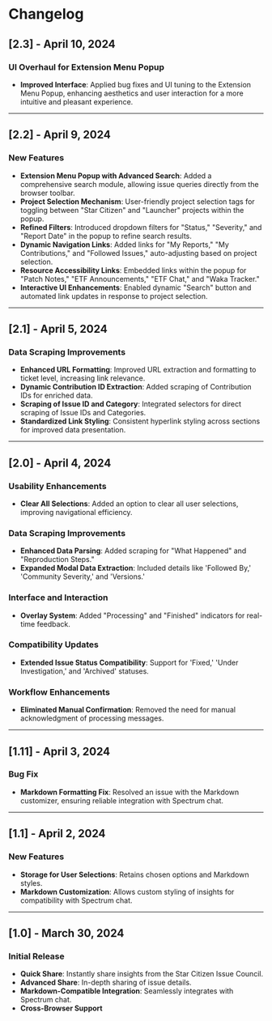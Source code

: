 # Changelog

## [2.3] - April 10, 2024
### UI Overhaul for Extension Menu Popup
- **Improved Interface**: Applied bug fixes and UI tuning to the Extension Menu Popup, enhancing aesthetics and user interaction for a more intuitive and pleasant experience.

---

## [2.2] - April 9, 2024
### New Features
- **Extension Menu Popup with Advanced Search**: Added a comprehensive search module, allowing issue queries directly from the browser toolbar.
- **Project Selection Mechanism**: User-friendly project selection tags for toggling between "Star Citizen" and "Launcher" projects within the popup.
- **Refined Filters**: Introduced dropdown filters for "Status," "Severity," and "Report Date" in the popup to refine search results.
- **Dynamic Navigation Links**: Added links for "My Reports," "My Contributions," and "Followed Issues," auto-adjusting based on project selection.
- **Resource Accessibility Links**: Embedded links within the popup for "Patch Notes," "ETF Announcements," "ETF Chat," and "Waka Tracker."
- **Interactive UI Enhancements**: Enabled dynamic "Search" button and automated link updates in response to project selection.

---

## [2.1] - April 5, 2024
### Data Scraping Improvements
- **Enhanced URL Formatting**: Improved URL extraction and formatting to ticket level, increasing link relevance.
- **Dynamic Contribution ID Extraction**: Added scraping of Contribution IDs for enriched data.
- **Scraping of Issue ID and Category**: Integrated selectors for direct scraping of Issue IDs and Categories.
- **Standardized Link Styling**: Consistent hyperlink styling across sections for improved data presentation.

---

## [2.0] - April 4, 2024
### Usability Enhancements
- **Clear All Selections**: Added an option to clear all user selections, improving navigational efficiency.
  
### Data Scraping Improvements
- **Enhanced Data Parsing**: Added scraping for "What Happened" and "Reproduction Steps."
- **Expanded Modal Data Extraction**: Included details like 'Followed By,' 'Community Severity,' and 'Versions.'
  
### Interface and Interaction
- **Overlay System**: Added "Processing" and "Finished" indicators for real-time feedback.
  
### Compatibility Updates
- **Extended Issue Status Compatibility**: Support for 'Fixed,' 'Under Investigation,' and 'Archived' statuses.
  
### Workflow Enhancements
- **Eliminated Manual Confirmation**: Removed the need for manual acknowledgment of processing messages.

---

## [1.11] - April 3, 2024
### Bug Fix
- **Markdown Formatting Fix**: Resolved an issue with the Markdown customizer, ensuring reliable integration with Spectrum chat.

---

## [1.1] - April 2, 2024
### New Features
- **Storage for User Selections**: Retains chosen options and Markdown styles.
- **Markdown Customization**: Allows custom styling of insights for compatibility with Spectrum chat.

---

## [1.0] - March 30, 2024
### Initial Release
- **Quick Share**: Instantly share insights from the Star Citizen Issue Council.
- **Advanced Share**: In-depth sharing of issue details.
- **Markdown-Compatible Integration**: Seamlessly integrates with Spectrum chat.
- **Cross-Browser Support**
